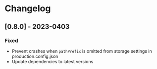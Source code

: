 # Changelog

## [0.8.0] - 2023-0403

### Fixed

- Prevent crashes when `pathPrefix` is omitted from storage settings in production.config.json
- Update dependencies to latest versions
